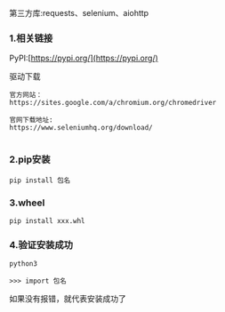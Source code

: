 第三方库:requests、selenium、aiohttp

### 1.相关链接

PyPI:[https://pypi.org/](https://pypi.org/)

驱动下载

```
官方网站：
https://sites.google.com/a/chromium.org/chromedriver

官网下载地址:
https://www.seleniumhq.org/download/


```

### 2.pip安装

```
pip install 包名
```

### 3.wheel

```
pip install xxx.whl
```

### 4.验证安装成功

```
python3

>>> import 包名
```

如果没有报错，就代表安装成功了

